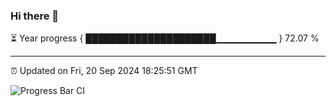 ### Hi there 👋

⏳ Year progress { █████████████████████▁▁▁▁▁▁▁▁▁ } 72.07 %

---

⏰ Updated on Fri, 20 Sep 2024 18:25:51 GMT

![Progress Bar CI](https://github.com/liununu/liununu/workflows/Progress%20Bar%20CI/badge.svg)
